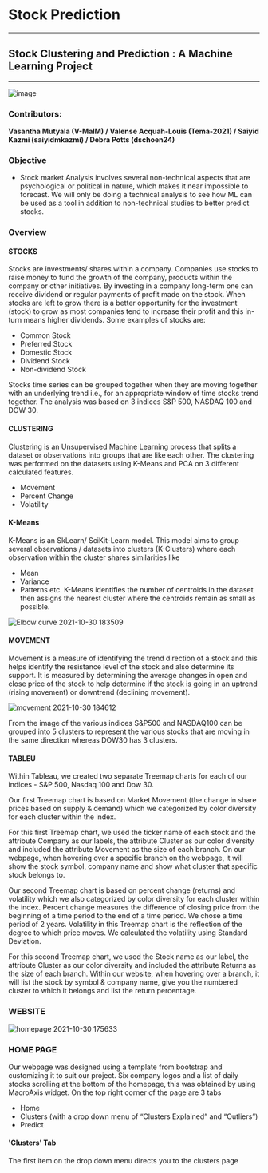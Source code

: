 # Stock Prediction
____________________________________________________
## Stock Clustering and Prediction : A Machine Learning Project

____________________________________________________

![image](https://user-images.githubusercontent.com/82990618/138196855-1c949e12-f55c-4c5c-a93a-8bcd0e69da67.png)

### Contributors: 
**Vasantha Mutyala (V-MalM) / Valense Acquah-Louis (Tema-2021) / Saiyid Kazmi (saiyidmkazmi)  / Debra Potts (dschoen24)**

### Objective
* Stock market Analysis involves several non-technical aspects that are psychological or political in nature, which makes it near impossible to forecast.
We will only be doing a technical analysis to see how ML can be used as a tool in addition to non-technical studies to better predict stocks.

### Overview
#### STOCKS
Stocks are investments/ shares within a company. Companies use stocks to raise money to fund the growth of the company, products within the company or other initiatives.
By investing in a company long-term one can receive dividend or regular payments of profit made on the stock. When stocks are left to grow there is a better opportunity for the investment (stock) to grow as most companies tend to increase their profit and this in-turn means higher dividends.
Some examples of stocks are:
* Common Stock
* Preferred Stock
* Domestic Stock
* Dividend Stock
* Non-dividend Stock

Stocks time series can be grouped together when they are moving together with an underlying trend i.e., for an appropriate window of time stocks trend together.
The analysis was based on 3 indices S&P 500, NASDAQ 100 and DOW 30. 

#### CLUSTERING
Clustering is an Unsupervised Machine Learning process that splits a dataset or observations into groups that are like each other.
The clustering was performed on the datasets using K-Means and PCA on 3 different calculated features.
* Movement
* Percent Change
* Volatility

#### K-Means

K-Means is an SkLearn/ SciKit-Learn model. This model aims to group several observations / datasets into clusters (K-Clusters) where each observation within the cluster shares similarities like
* Mean
* Variance
* Patterns etc.
K-Means identifies the number of centroids in the dataset then assigns the nearest cluster where the centroids remain as small as possible.

![Elbow curve 2021-10-30 183509](https://user-images.githubusercontent.com/82990618/139561275-70072bc9-a4d7-4903-8d27-c714cd93df98.png)

#### MOVEMENT

Movement is a measure of identifying the trend direction of a stock and this helps identify the resistance level of the stock and also determine its support. It is measured by determining the average changes in open and close price of the stock to help determine if the stock is going in an uptrend (rising movement) or downtrend (declining movement). 

![movement 2021-10-30 184612](https://user-images.githubusercontent.com/82990618/139561359-90885015-fd48-4e9c-a0ee-6246f1de85e5.png)

 From the image of the various indices S&P500 and NASDAQ100 can be grouped into 5 clusters to represent the various stocks that are moving in the same direction whereas DOW30 has 3 clusters.
 
 #### TABLEU
Within Tableau, we created two separate  Treemap charts for each of our indices - S&P 500, Nasdaq 100 and Dow 30.  

Our first Treemap chart is based on Market Movement (the change in share prices based on supply & demand) which we categorized by color diversity for each cluster within the index.  

For this first Treemap chart, we used the ticker name of each stock and the attribute Company as our labels, the attribute Cluster as our color diversity and included the attribute Movement as the size of each branch.  On our webpage, when hovering over a specific branch on the webpage, it will show the stock symbol, company name and show what cluster that specific stock belongs to.

Our second Treemap chart is based on percent change (returns) and volatility which we also categorized by color diversity for each cluster within the index.  Percent change measures the difference of closing price from the beginning of a time period to the end of a time period.  We chose a time period of 2 years.  Volatility in this Treemap chart is the reflection of the degree to which price moves.  We calculated the volatility using Standard Deviation.

For this second Treemap chart, we used the Stock name as our label, the attribute Cluster as our color diversity and included the attribute Returns as the size of each branch.  Within our website, when hovering over a branch, it will list the stock by symbol & company name, give you the numbered cluster to which it belongs and list the return percentage.


### WEBSITE
![homepage 2021-10-30 175633](https://user-images.githubusercontent.com/82990618/139560800-8af57ca8-d211-430a-8b13-6dc5829fd1f4.png)
### HOME PAGE
Our webpage was designed using a template from bootstrap and customizing it to suit our project. Six company logos and a list of daily stocks scrolling at the bottom of the homepage, this was obtained by using MacroAxis widget. On the top right corner of the page are 3 tabs 
* Home
* Clusters (with a drop down menu of “Clusters Explained” and “Outliers”)
* Predict
 #### 'Clusters' Tab
 The first item on the drop down menu directs you to the clusters page




